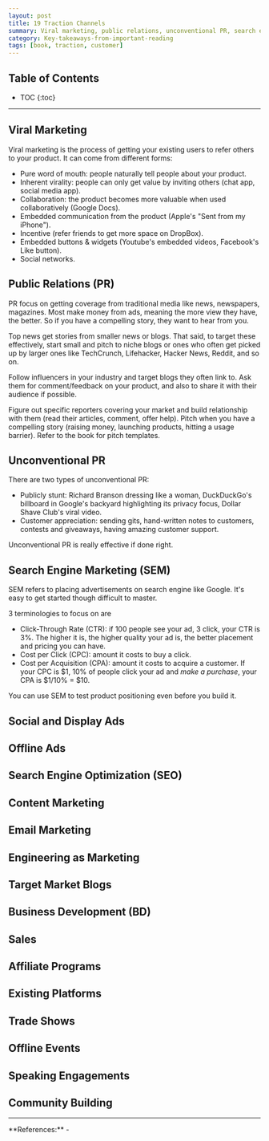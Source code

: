 ```yaml
---
layout: post
title: 19 Traction Channels
summary: Viral marketing, public relations, unconventional PR, search engine marketing, social ads, SEO, content marketing and so on.
category: Key-takeaways-from-important-reading
tags: [book, traction, customer]
---
```


<h2> Table of Contents </h2>

* TOC
{:toc}

<hr>

## Viral Marketing

Viral marketing is the process of getting your existing users to refer others to your product.
It can come from different forms:
- Pure word of mouth: people naturally tell people about your product.
- Inherent virality: people can only get value by inviting others (chat app, social media app).
- Collaboration: the product becomes more valuable when used collaboratively (Google Docs).
- Embedded communication from the product (Apple's "Sent from my iPhone").
- Incentive (refer friends to get more space on DropBox).
- Embedded buttons & widgets (Youtube's embedded videos, Facebook's Like button).
- Social networks.

## Public Relations (PR)

PR focus on getting coverage from traditional media like news, newspapers, magazines. Most make
money from ads, meaning the more view they have, the better. So if you have a compelling story,
they want to hear from you.

Top news get stories from smaller news or blogs. That said, to target these effectively, start small
and pitch to niche blogs or ones who often get picked up by larger ones like TechCrunch, Lifehacker,
Hacker News, Reddit, and so on.

Follow influencers in your industry and target blogs they often link to. Ask them for comment/feedback
on your product, and also to share it with their audience if possible.

Figure out specific reporters covering your market and build relationship with them (read their articles,
comment, offer help). Pitch when you have a compelling story (raising money, launching products, hitting
a usage barrier). Refer to the book for pitch templates.

## Unconventional PR

There are two types of unconventional PR:
- Publicly stunt: Richard Branson dressing like a woman, DuckDuckGo's billboard in Google's
backyard highlighting its privacy focus, Dollar Shave Club's viral video.
- Customer appreciation: sending gits, hand-written notes to customers, contests and giveaways,
having amazing customer support.

Unconventional PR is really effective if done right.

## Search Engine Marketing (SEM)

SEM refers to placing advertisements on search engine like Google. It's easy to get started
though difficult to master.

3 terminologies to focus on are
- Click-Through Rate (CTR): if 100 people see your ad, 3 click, your CTR is 3%. The higher
it is, the higher quality your ad is, the better placement and pricing you can have.
- Cost per Click (CPC): amount it costs to buy a click.
- Cost per Acquisition (CPA): amount it costs to acquire a customer. If your CPC is $1,
10% of people click your ad and *make a purchase*, your CPA is $1/10% = $10.

You can use SEM to test product positioning even before you build it.

## Social and Display Ads

## Offline Ads

## Search Engine Optimization (SEO)

## Content Marketing

## Email Marketing

## Engineering as Marketing

## Target Market Blogs

## Business Development (BD)

## Sales

## Affiliate Programs

## Existing Platforms

## Trade Shows

## Offline Events

## Speaking Engagements

## Community Building

<hr>
**References:**
- <https://www.goodreads.com/book/show/22091581-traction>
